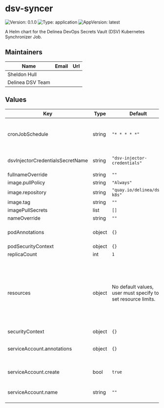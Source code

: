 # dsv-syncer

![Version: 0.1.0](https://img.shields.io/badge/Version-0.1.0-informational?style=flat-square) ![Type: application](https://img.shields.io/badge/Type-application-informational?style=flat-square) ![AppVersion: latest](https://img.shields.io/badge/AppVersion-latest-informational?style=flat-square)

A Helm chart for the Delinea DevOps Secrets Vault (DSV) Kubernetes Synchronizer Job.

## Maintainers

| Name | Email | Url |
| ---- | ------ | --- |
| Sheldon Hull |  |  |
| Delinea DSV Team |  |  |

## Values

| Key | Type | Default | Description |
|-----|------|---------|-------------|
| cronJobSchedule | string | `"* * * * *"` | cronJobSchedule controls when the syncer runs; five asterisks means "every minute". See [cronjob](https://kubernetes.io/docs/concepts/workloads/controllers/cron-jobs/#cron-schedule-syntax) @default - every minute, ie '* * * * *' |
| dsvInjectorCredentialsSecretName | string | `"dsv-injector-credentials"` | dsvInjectorCredentialsSecretName is the name of thecredentialsJson secret from the dsv-injector |
| fullnameOverride | string | `""` |  |
| image.pullPolicy | string | `"Always"` |  |
| image.repository | string | `"quay.io/delinea/dsv-k8s"` |  |
| image.tag | string | `""` |  |
| imagePullSecrets | list | `[]` |  |
| nameOverride | string | `""` |  |
| podAnnotations | object | `{}` | default annotations to add @default - Adds `dsv-filter-name` to simplify log selector streaming |
| podSecurityContext | object | `{}` |  |
| replicaCount | int | `1` | replicaCount @default - 1 |
| resources | object | No default values, user must specify to set resource limits. | We usually recommend not to specify default resources and to leave this as a conscious choice for the user. This also increases chances charts run on environments with little resources, such as Minikube. If you do want to specify resources, uncomment the following lines, adjust them as necessary, and remove the curly braces after 'resources:'. |
| securityContext | object | `{}` |  |
| serviceAccount.annotations | object | `{}` | Annotations to add to the service account @default - Adds `dsv-filter-name` to simplify log selector streaming |
| serviceAccount.create | bool | `true` | Specifies whether a service account should be created @default - true |
| serviceAccount.name | string | `""` | If not set and create is true, a name is generated using the fullname template |

